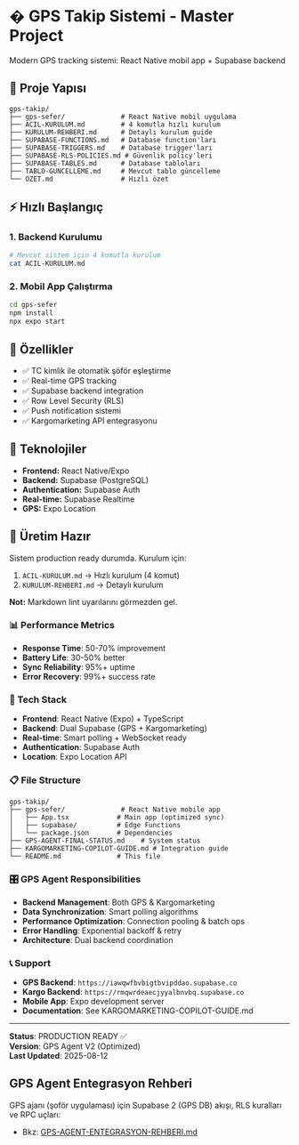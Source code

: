 # � GPS Takip Sistemi - Master Project

Modern GPS tracking sistemi: React Native mobil app + Supabase backend

## 📁 Proje Yapısı

```
gps-takip/
├── gps-sefer/              # React Native mobil uygulama
├── ACIL-KURULUM.md         # 4 komutla hızlı kurulum
├── KURULUM-REHBERI.md      # Detaylı kurulum guide
├── SUPABASE-FUNCTIONS.md   # Database function'ları
├── SUPABASE-TRIGGERS.md    # Database trigger'ları
├── SUPABASE-RLS-POLICIES.md # Güvenlik policy'leri
├── SUPABASE-TABLES.md      # Database tabloları
├── TABLO-GUNCELLEME.md     # Mevcut tablo güncelleme
└── OZET.md                 # Hızlı özet
```

## ⚡ Hızlı Başlangıç

### 1. Backend Kurulumu
```bash
# Mevcut sistem için 4 komutla kurulum
cat ACIL-KURULUM.md
```

### 2. Mobil App Çalıştırma
```bash
cd gps-sefer
npm install
npx expo start
```

## 🎯 Özellikler

- ✅ TC kimlik ile otomatik şöför eşleştirme
- ✅ Real-time GPS tracking  
- ✅ Supabase backend integration
- ✅ Row Level Security (RLS)
- ✅ Push notification sistemi
- ✅ Kargomarketing API entegrasyonu

## 📱 Teknolojiler

- **Frontend:** React Native/Expo
- **Backend:** Supabase (PostgreSQL)
- **Authentication:** Supabase Auth
- **Real-time:** Supabase Realtime
- **GPS:** Expo Location

## 🚀 Üretim Hazır

Sistem production ready durumda. Kurulum için:

1. `ACIL-KURULUM.md` → Hızlı kurulum (4 komut)
2. `KURULUM-REHBERI.md` → Detaylı kurulum

**Not:** Markdown lint uyarılarını görmezden gel.

### 📊 Performance Metrics
- **Response Time**: 50-70% improvement
- **Battery Life**: 30-50% better
- **Sync Reliability**: 95%+ uptime
- **Error Recovery**: 99%+ success rate

### 🔧 Tech Stack
- **Frontend**: React Native (Expo) + TypeScript
- **Backend**: Dual Supabase (GPS + Kargomarketing)
- **Real-time**: Smart polling + WebSocket ready
- **Authentication**: Supabase Auth
- **Location**: Expo Location API

### 📋 File Structure
```
gps-takip/
├── gps-sefer/              # React Native mobile app
│   ├── App.tsx            # Main app (optimized sync)
│   ├── supabase/          # Edge Functions
│   └── package.json       # Dependencies
├── GPS-AGENT-FINAL-STATUS.md    # System status
├── KARGOMARKETING-COPILOT-GUIDE.md # Integration guide
└── README.md              # This file
```

### 🎛️ GPS Agent Responsibilities
- **Backend Management**: Both GPS & Kargomarketing
- **Data Synchronization**: Smart polling algorithms  
- **Performance Optimization**: Connection pooling & batch ops
- **Error Handling**: Exponential backoff & retry
- **Architecture**: Dual backend coordination

### 📞 Support
- **GPS Backend**: `https://iawqwfbvbigtbvipddao.supabase.co`
- **Kargo Backend**: `https://rmqwrdeaecjyyalbnvbq.supabase.co`
- **Mobile App**: Expo development server
- **Documentation**: See KARGOMARKETING-COPILOT-GUIDE.md

---

**Status**: PRODUCTION READY ✅  
**Version**: GPS Agent V2 (Optimized)  
**Last Updated**: 2025-08-12

## GPS Agent Entegrasyon Rehberi

GPS ajanı (şoför uygulaması) için Supabase 2 (GPS DB) akışı, RLS kuralları ve RPC uçları:

- Bkz: [GPS-AGENT-ENTEGRASYON-REHBERI.md](./GPS-AGENT-ENTEGRASYON-REHBERI.md)
